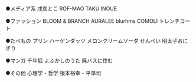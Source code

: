 ●メディア系
戌亥とこ
ROF-MAO
TAKU INOUE

●ファッション
BLOOM & BRANCH
AURALEE
blurhms
COMOLI
トレンチコート

●たべもの
プリン
ハーゲンダッツ
メロンクリームソーダ
せんべい
明太子おにぎり

●マンガ
千年狐
よふかしのうた
廃バスに住む

●その他
心理学・哲学
根本裕幸・平準司

